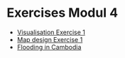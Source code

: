 # Exercises Modul 4

* [Visualisation Exercise 1](/content/modul_4/en_qgis_map_design_I_ex1.md)
* [Map design Exercise 1](/content/modul_4/en_qgis_map_design_I_ex2.md)
* [Flooding in Cambodia](/content/modul_4/en_qgis_map_design_I_ex3.md)


